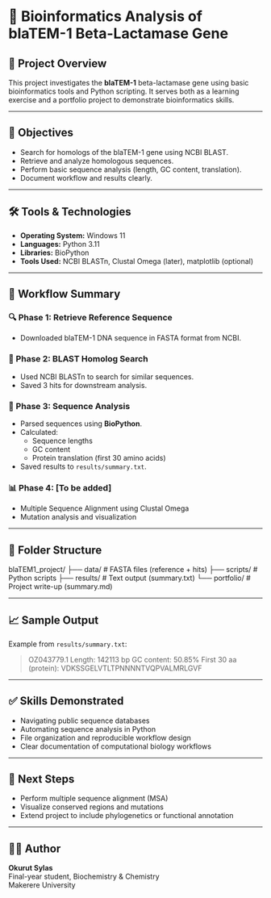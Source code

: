 # 🧬 Bioinformatics Analysis of blaTEM-1 Beta-Lactamase Gene

## 📁 Project Overview

This project investigates the **blaTEM-1** beta-lactamase gene using basic bioinformatics tools and Python scripting. It serves both as a learning exercise and a portfolio project to demonstrate bioinformatics skills.

---

## 📌 Objectives

- Search for homologs of the blaTEM-1 gene using NCBI BLAST.
- Retrieve and analyze homologous sequences.
- Perform basic sequence analysis (length, GC content, translation).
- Document workflow and results clearly.

---

## 🛠️ Tools & Technologies

- **Operating System:** Windows 11
- **Languages:** Python 3.11
- **Libraries:** BioPython
- **Tools Used:** NCBI BLASTn, Clustal Omega (later), matplotlib (optional)

---

## 🔄 Workflow Summary

### 🔍 Phase 1: Retrieve Reference Sequence
- Downloaded blaTEM-1 DNA sequence in FASTA format from NCBI.

### 🚀 Phase 2: BLAST Homolog Search
- Used NCBI BLASTn to search for similar sequences.
- Saved 3 hits for downstream analysis.

### 🧪 Phase 3: Sequence Analysis
- Parsed sequences using **BioPython**.
- Calculated:
  - Sequence lengths
  - GC content
  - Protein translation (first 30 amino acids)
- Saved results to `results/summary.txt`.

### 📊 Phase 4: [To be added]
- Multiple Sequence Alignment using Clustal Omega
- Mutation analysis and visualization

---

## 📂 Folder Structure
blaTEM1_project/
├── data/ # FASTA files (reference + hits)
├── scripts/ # Python scripts
├── results/ # Text output (summary.txt)
└── portfolio/ # Project write-up (summary.md)

---

## 📈 Sample Output

Example from `results/summary.txt`:
> OZ043779.1
Length: 142113 bp
GC content: 50.85%
First 30 aa (protein): VDKSSGELVTLTPNNNNTVQPVALMRLGVF 

---

## ✅ Skills Demonstrated

- Navigating public sequence databases
- Automating sequence analysis in Python
- File organization and reproducible workflow design
- Clear documentation of computational biology workflows

---

## 🚧 Next Steps

- Perform multiple sequence alignment (MSA)
- Visualize conserved regions and mutations
- Extend project to include phylogenetics or functional annotation

---

## 🙋‍♂️ Author

**Okurut Sylas**  
Final-year student, Biochemistry & Chemistry  
Makerere University

